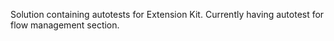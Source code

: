 Solution containing autotests for Extension Kit. Currently having autotest for flow management section.
